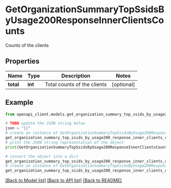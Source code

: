 # GetOrganizationSummaryTopSsidsByUsage200ResponseInnerClientsCounts

Counts of the clients

## Properties

Name | Type | Description | Notes
------------ | ------------- | ------------- | -------------
**total** | **int** | Total counts of the clients | [optional] 

## Example

```python
from openapi_client.models.get_organization_summary_top_ssids_by_usage200_response_inner_clients_counts import GetOrganizationSummaryTopSsidsByUsage200ResponseInnerClientsCounts

# TODO update the JSON string below
json = "{}"
# create an instance of GetOrganizationSummaryTopSsidsByUsage200ResponseInnerClientsCounts from a JSON string
get_organization_summary_top_ssids_by_usage200_response_inner_clients_counts_instance = GetOrganizationSummaryTopSsidsByUsage200ResponseInnerClientsCounts.from_json(json)
# print the JSON string representation of the object
print(GetOrganizationSummaryTopSsidsByUsage200ResponseInnerClientsCounts.to_json())

# convert the object into a dict
get_organization_summary_top_ssids_by_usage200_response_inner_clients_counts_dict = get_organization_summary_top_ssids_by_usage200_response_inner_clients_counts_instance.to_dict()
# create an instance of GetOrganizationSummaryTopSsidsByUsage200ResponseInnerClientsCounts from a dict
get_organization_summary_top_ssids_by_usage200_response_inner_clients_counts_from_dict = GetOrganizationSummaryTopSsidsByUsage200ResponseInnerClientsCounts.from_dict(get_organization_summary_top_ssids_by_usage200_response_inner_clients_counts_dict)
```
[[Back to Model list]](../README.md#documentation-for-models) [[Back to API list]](../README.md#documentation-for-api-endpoints) [[Back to README]](../README.md)


